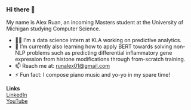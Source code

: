 ### Hi there 👋

<!--**ZovcIfzm/ZovcIfzm** is a ✨ _special_ ✨ repository because its `README.md` (this file) appears on your GitHub profile.-->

My name is Alex Ruan, an incoming Masters student at the University of Michigan studying Computer Science.

- 🧑🏻‍ I'm a data science intern at KLA working on predictive analytics.
- 🌱 I’m currently also learning how to apply BERT towards solving non-NLP problems such as predicting differential inflammatory gene expression from histone modifications through from-scratch training.
- 📫 Reach me at: runalex01@gmail.com
- ⚡ Fun fact: I compose piano music and yo-yo in my spare time!

**Links**  
[LinkedIn](https://www.linkedin.com/in/alexruancs/)  
[YouTube](https://www.youtube.com/channel/UCRZ6Ry59gP_ZWkoyZwfCccw/videos)  


